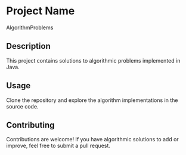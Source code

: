 # Project Name
AlgorithmProblems
## Description
This project contains solutions to algorithmic problems implemented in Java.

## Usage
Clone the repository and explore the algorithm implementations in the source code.

## Contributing
Contributions are welcome! If you have algorithmic solutions to add or improve, feel free to submit a pull request.
